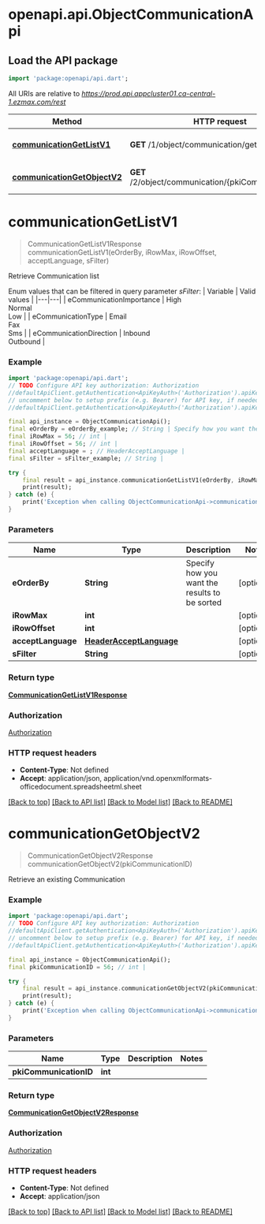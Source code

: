# openapi.api.ObjectCommunicationApi

## Load the API package
```dart
import 'package:openapi/api.dart';
```

All URIs are relative to *https://prod.api.appcluster01.ca-central-1.ezmax.com/rest*

Method | HTTP request | Description
------------- | ------------- | -------------
[**communicationGetListV1**](ObjectCommunicationApi.md#communicationgetlistv1) | **GET** /1/object/communication/getList | Retrieve Communication list
[**communicationGetObjectV2**](ObjectCommunicationApi.md#communicationgetobjectv2) | **GET** /2/object/communication/{pkiCommunicationID} | Retrieve an existing Communication


# **communicationGetListV1**
> CommunicationGetListV1Response communicationGetListV1(eOrderBy, iRowMax, iRowOffset, acceptLanguage, sFilter)

Retrieve Communication list

Enum values that can be filtered in query parameter *sFilter*:  | Variable | Valid values | |---|---| | eCommunicationImportance | High<br>Normal<br>Low | | eCommunicationType | Email<br>Fax<br>Sms | | eCommunicationDirection | Inbound<br>Outbound |

### Example
```dart
import 'package:openapi/api.dart';
// TODO Configure API key authorization: Authorization
//defaultApiClient.getAuthentication<ApiKeyAuth>('Authorization').apiKey = 'YOUR_API_KEY';
// uncomment below to setup prefix (e.g. Bearer) for API key, if needed
//defaultApiClient.getAuthentication<ApiKeyAuth>('Authorization').apiKeyPrefix = 'Bearer';

final api_instance = ObjectCommunicationApi();
final eOrderBy = eOrderBy_example; // String | Specify how you want the results to be sorted
final iRowMax = 56; // int | 
final iRowOffset = 56; // int | 
final acceptLanguage = ; // HeaderAcceptLanguage | 
final sFilter = sFilter_example; // String | 

try {
    final result = api_instance.communicationGetListV1(eOrderBy, iRowMax, iRowOffset, acceptLanguage, sFilter);
    print(result);
} catch (e) {
    print('Exception when calling ObjectCommunicationApi->communicationGetListV1: $e\n');
}
```

### Parameters

Name | Type | Description  | Notes
------------- | ------------- | ------------- | -------------
 **eOrderBy** | **String**| Specify how you want the results to be sorted | [optional] 
 **iRowMax** | **int**|  | [optional] 
 **iRowOffset** | **int**|  | [optional] 
 **acceptLanguage** | [**HeaderAcceptLanguage**](.md)|  | [optional] 
 **sFilter** | **String**|  | [optional] 

### Return type

[**CommunicationGetListV1Response**](CommunicationGetListV1Response.md)

### Authorization

[Authorization](../README.md#Authorization)

### HTTP request headers

 - **Content-Type**: Not defined
 - **Accept**: application/json, application/vnd.openxmlformats-officedocument.spreadsheetml.sheet

[[Back to top]](#) [[Back to API list]](../README.md#documentation-for-api-endpoints) [[Back to Model list]](../README.md#documentation-for-models) [[Back to README]](../README.md)

# **communicationGetObjectV2**
> CommunicationGetObjectV2Response communicationGetObjectV2(pkiCommunicationID)

Retrieve an existing Communication



### Example
```dart
import 'package:openapi/api.dart';
// TODO Configure API key authorization: Authorization
//defaultApiClient.getAuthentication<ApiKeyAuth>('Authorization').apiKey = 'YOUR_API_KEY';
// uncomment below to setup prefix (e.g. Bearer) for API key, if needed
//defaultApiClient.getAuthentication<ApiKeyAuth>('Authorization').apiKeyPrefix = 'Bearer';

final api_instance = ObjectCommunicationApi();
final pkiCommunicationID = 56; // int | 

try {
    final result = api_instance.communicationGetObjectV2(pkiCommunicationID);
    print(result);
} catch (e) {
    print('Exception when calling ObjectCommunicationApi->communicationGetObjectV2: $e\n');
}
```

### Parameters

Name | Type | Description  | Notes
------------- | ------------- | ------------- | -------------
 **pkiCommunicationID** | **int**|  | 

### Return type

[**CommunicationGetObjectV2Response**](CommunicationGetObjectV2Response.md)

### Authorization

[Authorization](../README.md#Authorization)

### HTTP request headers

 - **Content-Type**: Not defined
 - **Accept**: application/json

[[Back to top]](#) [[Back to API list]](../README.md#documentation-for-api-endpoints) [[Back to Model list]](../README.md#documentation-for-models) [[Back to README]](../README.md)

